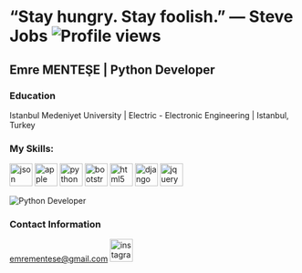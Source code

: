 # “Stay hungry. Stay foolish.” ― Steve Jobs           ![Profile views](https://gpvc.arturio.dev/emreeemntese) 

## Emre MENTEŞE | Python Developer


### Education
Istanbul Medeniyet University | Electric - Electronic Engineering | Istanbul, Turkey

### My Skills:

[<img src='https://cdn.jsdelivr.net/npm/simple-icons@3.0.1/icons/json.svg' alt='json' height='40'>](#)  [<img src='https://cdn.jsdelivr.net/npm/simple-icons@3.0.1/icons/apple.svg' alt='apple' height='40'>](#)  [<img src='https://cdn.jsdelivr.net/npm/simple-icons@3.0.1/icons/python.svg' alt='python' height='40'>](#)  [<img src='https://cdn.jsdelivr.net/npm/simple-icons@3.0.1/icons/bootstrap.svg' alt='bootstrap' height='40'>](#)  [<img src='https://cdn.jsdelivr.net/npm/simple-icons@3.0.1/icons/html5.svg' alt='html5' height='40'>](#)  [<img src='https://cdn.jsdelivr.net/npm/simple-icons@3.0.1/icons/django.svg' alt='django' height='40'>](#)  [<img src='https://cdn.jsdelivr.net/npm/simple-icons@3.0.1/icons/jquery.svg' alt='jquery' height='40'>](#)  

![Python Developer](https://c4.wallpaperflare.com/wallpaper/645/96/47/python-programming-programming-programming-language-code-hd-wallpaper-preview.jpg)

### Contact Information
emrementese@gmail.com
[<img src='https://cdn.jsdelivr.net/npm/simple-icons@3.0.1/icons/instagram.svg' alt='instagram' height='40'>](https://www.instagram.com/emre_mentese/)

